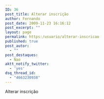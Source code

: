 ```yaml
---
ID: 36
post_title: Alterar inscrição
author: Fernando
post_date: 2009-11-23 16:16:12
post_excerpt: ""
layout: page
permalink: https:/usuario/alterar-inscricao
published: true
post_autor:
  - ""
post_destaques:
  - Nao
aktt_notify_twitter:
  - 'yes'
dsq_thread_id:
  - "4663230938"
---
```

Alterar inscrição